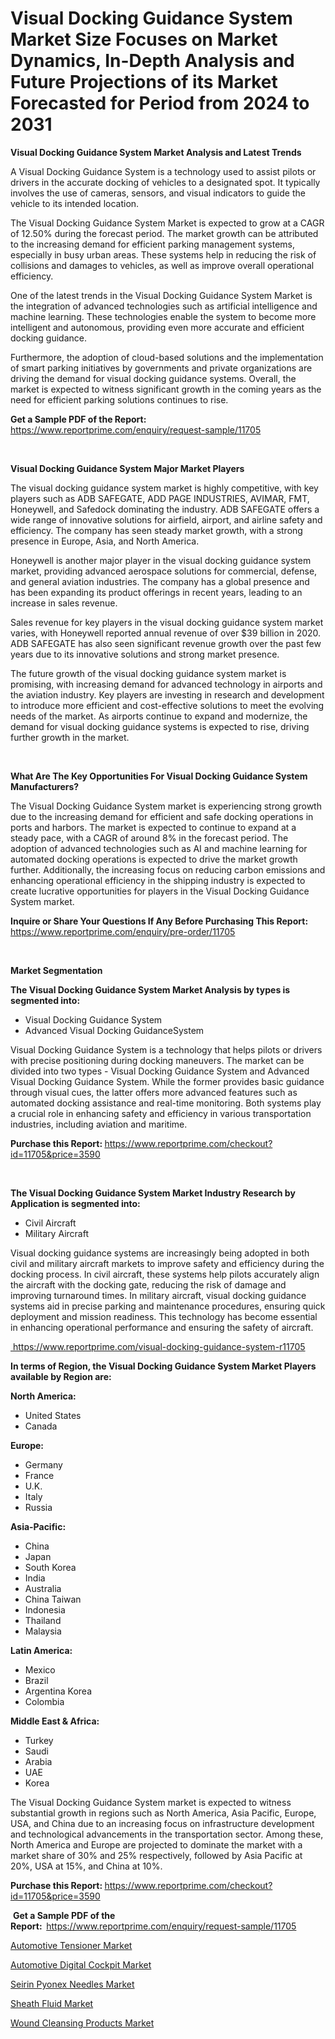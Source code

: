 <p><h1>Visual Docking Guidance System Market Size Focuses on Market Dynamics, In-Depth Analysis and Future Projections of its Market Forecasted for Period from 2024 to 2031</h1></p><p><strong>Visual Docking Guidance System Market Analysis and Latest Trends</strong></p>
<p><p>A Visual Docking Guidance System is a technology used to assist pilots or drivers in the accurate docking of vehicles to a designated spot. It typically involves the use of cameras, sensors, and visual indicators to guide the vehicle to its intended location.</p><p>The Visual Docking Guidance System Market is expected to grow at a CAGR of 12.50% during the forecast period. The market growth can be attributed to the increasing demand for efficient parking management systems, especially in busy urban areas. These systems help in reducing the risk of collisions and damages to vehicles, as well as improve overall operational efficiency.</p><p>One of the latest trends in the Visual Docking Guidance System Market is the integration of advanced technologies such as artificial intelligence and machine learning. These technologies enable the system to become more intelligent and autonomous, providing even more accurate and efficient docking guidance.</p><p>Furthermore, the adoption of cloud-based solutions and the implementation of smart parking initiatives by governments and private organizations are driving the demand for visual docking guidance systems. Overall, the market is expected to witness significant growth in the coming years as the need for efficient parking solutions continues to rise.</p></p>
<p><strong>Get a Sample PDF of the Report:&nbsp;</strong> <a href="https://www.reportprime.com/enquiry/request-sample/11705">https://www.reportprime.com/enquiry/request-sample/11705</a></p>
<p>&nbsp;</p>
<p><strong>Visual Docking Guidance System Major Market Players</strong></p>
<p><p>The visual docking guidance system market is highly competitive, with key players such as ADB SAFEGATE, ADD PAGE INDUSTRIES, AVIMAR, FMT, Honeywell, and Safedock dominating the industry. ADB SAFEGATE offers a wide range of innovative solutions for airfield, airport, and airline safety and efficiency. The company has seen steady market growth, with a strong presence in Europe, Asia, and North America. </p><p>Honeywell is another major player in the visual docking guidance system market, providing advanced aerospace solutions for commercial, defense, and general aviation industries. The company has a global presence and has been expanding its product offerings in recent years, leading to an increase in sales revenue.</p><p>Sales revenue for key players in the visual docking guidance system market varies, with Honeywell reported annual revenue of over $39 billion in 2020. ADB SAFEGATE has also seen significant revenue growth over the past few years due to its innovative solutions and strong market presence.</p><p>The future growth of the visual docking guidance system market is promising, with increasing demand for advanced technology in airports and the aviation industry. Key players are investing in research and development to introduce more efficient and cost-effective solutions to meet the evolving needs of the market. As airports continue to expand and modernize, the demand for visual docking guidance systems is expected to rise, driving further growth in the market.</p></p>
<p>&nbsp;</p>
<p><strong>What Are The Key Opportunities For Visual Docking Guidance System Manufacturers?</strong></p>
<p><p>The Visual Docking Guidance System market is experiencing strong growth due to the increasing demand for efficient and safe docking operations in ports and harbors. The market is expected to continue to expand at a steady pace, with a CAGR of around 8% in the forecast period. The adoption of advanced technologies such as AI and machine learning for automated docking operations is expected to drive the market growth further. Additionally, the increasing focus on reducing carbon emissions and enhancing operational efficiency in the shipping industry is expected to create lucrative opportunities for players in the Visual Docking Guidance System market.</p></p>
<p><strong>Inquire or Share Your Questions If Any Before Purchasing This Report:</strong> <a href="https://www.reportprime.com/enquiry/pre-order/11705">https://www.reportprime.com/enquiry/pre-order/11705</a></p>
<p>&nbsp;</p>
<p><strong>Market Segmentation</strong></p>
<p><strong>The Visual Docking Guidance System Market Analysis by types is segmented into:</strong></p>
<p><ul><li>Visual Docking Guidance System</li><li>Advanced Visual Docking GuidanceSystem</li></ul></p>
<p><p>Visual Docking Guidance System is a technology that helps pilots or drivers with precise positioning during docking maneuvers. The market can be divided into two types - Visual Docking Guidance System and Advanced Visual Docking Guidance System. While the former provides basic guidance through visual cues, the latter offers more advanced features such as automated docking assistance and real-time monitoring. Both systems play a crucial role in enhancing safety and efficiency in various transportation industries, including aviation and maritime.</p></p>
<p><strong>Purchase this Report:&nbsp;</strong><a href="https://www.reportprime.com/checkout?id=11705&price=3590">https://www.reportprime.com/checkout?id=11705&price=3590</a></p>
<p>&nbsp;</p>
<p><strong>The Visual Docking Guidance System Market Industry Research by Application is segmented into:</strong></p>
<p><ul><li>Civil Aircraft</li><li>Military Aircraft</li></ul></p>
<p><p>Visual docking guidance systems are increasingly being adopted in both civil and military aircraft markets to improve safety and efficiency during the docking process. In civil aircraft, these systems help pilots accurately align the aircraft with the docking gate, reducing the risk of damage and improving turnaround times. In military aircraft, visual docking guidance systems aid in precise parking and maintenance procedures, ensuring quick deployment and mission readiness. This technology has become essential in enhancing operational performance and ensuring the safety of aircraft.</p></p>
<p><a href="https://www.reportprime.com/visual-docking-guidance-system-r11705">&nbsp;https://www.reportprime.com/visual-docking-guidance-system-r11705</a></p>
<p><strong>In terms of Region, the Visual Docking Guidance System Market Players available by Region are:</strong></p>
<p>
    <p> <strong> North America: </strong>
        <ul>
            <li>United States</li>
            <li>Canada</li>
        </ul>
        </p> 
    <p> <strong> Europe: </strong>
        <ul>
            <li>Germany</li>
            <li>France</li>
            <li>U.K.</li>
            <li>Italy</li>
            <li>Russia</li>
        </ul>
        </p> 
    <p> <strong> Asia-Pacific: </strong>
        <ul>
            <li>China</li>
            <li>Japan</li>
            <li>South Korea</li>
            <li>India</li>
            <li>Australia</li>
            <li>China Taiwan</li>
            <li>Indonesia</li>
            <li>Thailand</li>
            <li>Malaysia</li>
        </ul>
        </p> 
    <p> <strong> Latin America: </strong>
        <ul>
            <li>Mexico</li>
            <li>Brazil</li>
            <li>Argentina Korea</li>
            <li>Colombia</li>
        </ul>
        </p> 
    <p> <strong> Middle East & Africa: </strong>
        <ul>
            <li>Turkey</li>
            <li>Saudi</li>
            <li>Arabia</li>
            <li>UAE</li>
            <li>Korea</li>
        </ul>
    </p>
    </p>
<p><p>The Visual Docking Guidance System market is expected to witness substantial growth in regions such as North America, Asia Pacific, Europe, USA, and China due to an increasing focus on infrastructure development and technological advancements in the transportation sector. Among these, North America and Europe are projected to dominate the market with a market share of 30% and 25% respectively, followed by Asia Pacific at 20%, USA at 15%, and China at 10%.</p></p>
<p><strong>Purchase this Report: </strong><a href="https://www.reportprime.com/checkout?id=11705&price=3590">https://www.reportprime.com/checkout?id=11705&price=3590</a></p>
<p>&nbsp;<strong>Get a Sample PDF of the Report:&nbsp;&nbsp;</strong><a href="https://www.reportprime.com/enquiry/request-sample/11705">https://www.reportprime.com/enquiry/request-sample/11705</a></p>
<p><strong></strong></p>
<p><p><a href="https://github.com/mauripalmi/Market-Research-Report-List-5/blob/main/automotive-tensioner-market.md">Automotive Tensioner Market</a></p><p><a href="https://github.com/nicoletavirag/Market-Research-Report-List-5/blob/main/automotive-digital-cockpit-market.md">Automotive Digital Cockpit Market</a></p><p><a href="https://medium.com/@lynnullrich2023/global-seirin-pyonex-needles-market-status-2024-2031-and-forecast-by-region-product-end-7f388ba287ea">Seirin Pyonex Needles Market</a></p><p><a href="https://medium.com/@lynnullrich2023/sheath-fluid-market-share-market-analysis-growth-trends-forecasts-for-period-from-2024-90808c39acf0?postPublishedType=initial">Sheath Fluid Market</a></p><p><a href="https://medium.com/@lynnullrich2023/wound-cleansing-products-market-emerging-trends-and-future-prospects-for-period-from-2024-to-2031-9b590f7fa3ab">Wound Cleansing Products Market</a></p></p>